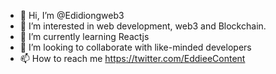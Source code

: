 - 👋 Hi, I’m @Edidiongweb3
- 👀 I’m interested in web development, web3 and Blockchain.
- 🌱 I’m currently learning Reactjs
- 💞️ I’m looking to collaborate with like-minded developers
- 📫 How to reach me https://twitter.com/EddieeContent

<!---
Edidiongweb3/Edidiongweb3 is a ✨ special ✨ repository because its `README.md` (this file) appears on your GitHub profile.
You can click the Preview link to take a look at your changes.
--->
